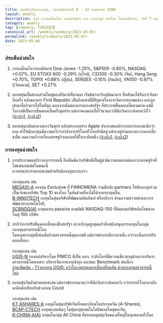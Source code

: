 ```yaml
---
title: สรุปประเด็นการลงทุน, ก่อนสัปดาห์วันที่ 8 - 12 พฤษภาคม 2566
layout: weekly
description: สรุป ความเคลื่อนไหว ทางเศรษฐกิจ และ การลงทุน รอบโลก ในรอบสัปดาห์, วันที่ 7 พฤษภาคม 2566
category: weekly
tag: [summary, Y2023Q2]
canonical_url: /weekly/summary/2023-05-07/
permalink: /weekly/summary/2023-05-07/
date: 2023-05-06
---
```


### ประเด็นน่าสนใจ

1. การเคลื่อนไหวรอบสัปดาห์ Dow Jones -1.25%, S&P500 -0.80%, NASDAQ +0.07%, EU STOXX 600 -0.29% (ยุโรป), CSI300 -0.30% (จีน), Hang Seng +0.70%, TOPIX +0.88% (ญี่ปุ่น), SENSEX -0.10% (อินเดีย), VN100 -0.97% (เวียดนาม), SET +0.27%

2. ตลาดหุ้นเป็นขาลงส่วนใหญ่ของสัปดาห์ที่ผ่านมา เริ่มต้นจากวิกฤติธนาคาร ที่กลับมาได้รับการจับตาอีกครั้ง หลังธนาคาร First Republic เป็นอีกแห่งที่มีปัญหาเรื่องการจัดการสภาพคล่อง และถูกเข้ามาซื้อกิจการไปในที่สุด นอกจากนั้นธนาคารกลางสหรัฐฯ ก็ประกาศขึ้นดอกเบี้ยตามคาด แม้มีโอกาสมีเป็นการขึ้นดอกเบี้ยครั้งสุดท้าย แต่อาจคงดอกเบี้ยไว้นานกว่าที่นักวิเคราะห์เคยหวังไว้
([อ้างอิง1](https://www.cnbc.com/2023/05/01/first-republic-bank-failure.html), 
[อ้างอิง2](https://www.cnbc.com/2023/05/03/fed-rate-decision-may-2023-.html)) 

3. ตลาดหุ้นกลับมาบวกแรงวันศุกร์ หลังพระเอกอย่าง Apple ประกาศผลประกอบการออกมาดีกว่าคาด ทำให้นักลงทุนมีความหวังว่ากำลังการบริโภคทั่วโลกยังมีอยู่ แม้จะอยู่ท่ามกลางภาวะดอกเบี้ยขาขึ้น ลดความกังวลเรื่องเศรษฐกิจถดถอยได้ในระดับหนึ่ง
([อ้างอิง1](https://www.cnbc.com/2023/05/04/apple-aapl-earnings-report-q2-2023.html), 
[อ้างอิง2](https://www.cnbc.com/2023/05/04/stock-market-today-live-updates.html)) 



### การลงทุนน่าสนใจ

1. การประกาศผลประกอบการรอบนี้ ยิ่งเห็นชัดว่าบริษัทที่เป็นผู้นำมีความทนทานต่อภาวะเศรษฐกิจที่ไม่แน่นอนเช่นในขณะนี้  
ควรค่าแก่การทยอยสะสมสำหรับนักลงทุนระยะยาว<br><br>
กองทุนเด่น เช่น  
[MEGA10-A](https://www.finnomena.com/mega10/) กองทุน Exclusive ที่ FINNOMENA ร่วมมือกับ partners ให้นักลงทุนร่วมเป็นเจ้าของบริษัท Top 10 ของโลก ในสัดส่วนที่หาไม่ได้จากกองทุนอื่น,  
[B-INNOTECH](https://www.finnomena.com/fund/B-INNOTECH) ลงทุนในหุ้นบริษัทที่พัฒนาผลิตภัณฑ์ หรือบริการ ด้านความก้าวหน้าและการพัฒนาทางเทคโนโลยี,  
[SCBNDQ(A)](https://www.finnomena.com/fund/SCBNDQ(A)) ลงทุนแบบ passive ตามดัชนี NASDAQ-100 ที่ติดตามบริษัทเติบโตขนาดใหญ่ 100 บริษัท

2. ท่าทีว่าการปรับขึ้นดอกเบี้ยของฝั่งสหรัฐฯ น่าจะถึงจุดสูงสุดแล้วยิ่งสนับสนุนการลงทุนในกลุ่มกองทุนตราสารหนี้โลก  
โดยเฉพาะกลุ่มที่เน้นสัดส่วนตราสารหนี้คุณภาพดี แม้อาจต้องรอสักระยะหนึ่ง กว่าจะเห็นการปรับดอกเบี้ยลง<br><br>
กองทุนเด่น เช่น  
[UGIS-N](https://www.finnomena.com/fund/UGIS-N) กองแม่บริหารโดย PIMCO ที่เป็น บลจ. ระดับโลกที่มีความเชี่ยวชาญด้านการบริหารตราสารหนี้โดยเฉพาะ บริหารจัดการแบบเชิงรุก และชนะ Benchmark ต่อเนื่อง  
[อ่านเพิ่มเติม - รีวิวกองทุน UGIS: คว้าโอกาสก่อนดอกเบี้ยเปลี่ยนทิศ ด้วยกองทุนตราสารหนี้โลก](https://www.finnomena.com/fruhling/ugis-n-review-2023/)

3. ตลาดหุ้นจีนยังน่าทยอยสะสม แม้อาจต้องรอนานกว่าที่นักวิเคราะห์เคยหวัง กว่าการบริโภคจะกลับมาคึกคักเทียบกับช่วงก่อน Covid<br><br>
กองทุนเด่น เช่น  
[KT-ASHARES-A](https://www.finnomena.com/fund/KT-Ashares-A) ลงทุนในหุ้นบริษัทจีนที่จดทะเบียนในประเทศจีน (A-Shares),  
[BCAP-CTECH](https://www.finnomena.com/fund/BCAP-CTECH) ลงทุนแบบเน้นๆ ในหุ้นกลุ่มเทคโนโลยีขนาดใหญ่ของจีน,  
[K-CHINA-A(A)](https://www.finnomena.com/fund/K-CHINA-A(A)) ลงทุนในกลุ่ม All China ที่ครอบคลุมหุ้นจีนขนาดใหญ่ในทุกตลาดทั่วโลก
